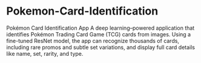 # Pokemon-Card-Identification
Pokémon Card Identification App  A deep learning–powered application that identifies Pokémon Trading Card Game (TCG) cards from images. Using a fine-tuned ResNet model, the app can recognize thousands of cards, including rare promos and subtle set variations, and display full card details like name, set, rarity, and type.
